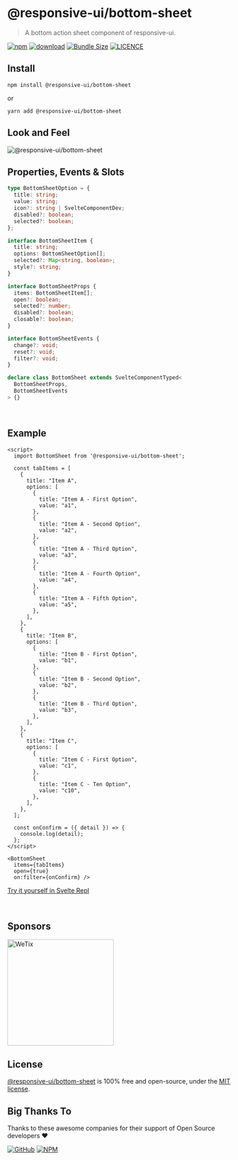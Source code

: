 # @responsive-ui/bottom-sheet

> A bottom action sheet component of responsive-ui.

<p>

[![npm](https://img.shields.io/npm/v/@responsive-ui/bottom-sheet.svg)](https://www.npmjs.com/package/@responsive-ui/bottom-sheet)
[![download](https://img.shields.io/npm/dw/@responsive-ui/bottom-sheet.svg)](https://www.npmjs.com/package/@responsive-ui/bottom-sheet)
[![Bundle Size](https://badgen.net/bundlephobia/minzip/%40responsive-ui%2Fbottom-sheet)](https://bundlephobia.com/result?p=@responsive-ui/bottom-sheet)
[![LICENCE](https://img.shields.io/github/license/wetix/responsive-ui)](https://github.com/wetix/responsive-ui/blob/master/LICENSE)

</p>

## Install

```console
npm install @responsive-ui/bottom-sheet
```

or

```console
yarn add @responsive-ui/bottom-sheet
```

## Look and Feel

<img src="https://user-images.githubusercontent.com/28108597/104710050-9695b980-575a-11eb-8be1-00e358236f1a.png"
alt="@responsive-ui/bottom-sheet" />

## Properties, Events & Slots

```ts
type BottomSheetOption = {
  title: string;
  value: string;
  icon?: string | SvelteComponentDev;
  disabled?: boolean;
  selected?: boolean;
};

interface BottomSheetItem {
  title: string;
  options: BottomSheetOption[];
  selected?: Map<string, boolean>;
  style?: string;
}

interface BottomSheetProps {
  items: BottomSheetItem[];
  open?: boolean;
  selected?: number;
  disabled?: boolean;
  closable?: boolean;
}

interface BottomSheetEvents {
  change?: void;
  reset?: void;
  filter?: void;
}

declare class BottomSheet extends SvelteComponentTyped<
  BottomSheetProps,
  BottomSheetEvents
> {}
```

<br/>

## Example

```svelte
<script>
  import BottomSheet from '@responsive-ui/bottom-sheet';

  const tabItems = [
    {
      title: "Item A",
      options: [
        {
          title: "Item A - First Option",
          value: "a1",
        },
        {
          title: "Item A - Second Option",
          value: "a2",
        },
        {
          title: "Item A - Third Option",
          value: "a3",
        },
        {
          title: "Item A - Fourth Option",
          value: "a4",
        },
        {
          title: "Item A - Fifth Option",
          value: "a5",
        },
      ],
    },
    {
      title: "Item B",
      options: [
        {
          title: "Item B - First Option",
          value: "b1",
        },
        {
          title: "Item B - Second Option",
          value: "b2",
        },
        {
          title: "Item B - Third Option",
          value: "b3",
        },
      ],
    },
    {
      title: "Item C",
      options: [
        {
          title: "Item C - First Option",
          value: "c1",
        },
        {
          title: "Item C - Ten Option",
          value: "c10",
        },
      ],
    },
  ];

  const onConfirm = ({ detail }) => {
    console.log(detail);
  };
</script>

<BottomSheet
  items={tabItems}
  open={true}
  on:filter={onConfirm} />
```

[Try it yourself in Svelte Repl](https://svelte.dev/repl/33e75aaad3dc4ca29194c90acc0dfbed?version=latest)

<br/>

## Sponsors

<img src="https://asset.wetix.my/images/logo/wetix.png" alt="WeTix" width="240px">

## License

[@responsive-ui/bottom-sheet](https://github.com/wetix/responsive-ui/tree/master/components/bottom-sheet) is 100% free and open-source, under the [MIT license](https://github.com/wetix/responsive-ui/blob/master/LICENSE).

## Big Thanks To

Thanks to these awesome companies for their support of Open Source developers ❤

[![GitHub](https://jstools.dev/img/badges/github.svg)](https://github.com/open-source)
[![NPM](https://jstools.dev/img/badges/npm.svg)](https://www.npmjs.com/)
